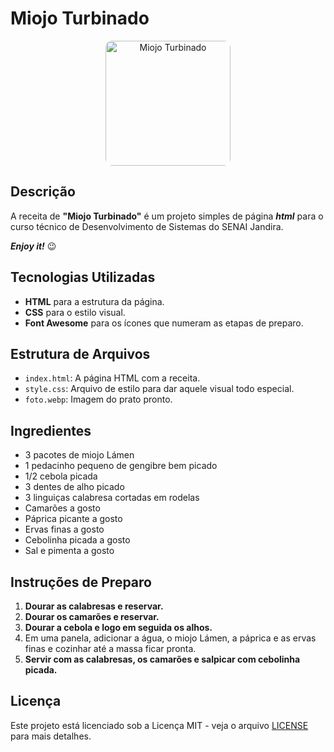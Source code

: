 # Miojo Turbinado

<div style="text-align: center;">
<img style="border-radius: 10px" src="./receita/foto.webp" alt="Miojo Turbinado" width="200" height="auto" /></div>

## Descrição

A receita de **"Miojo Turbinado"** é um projeto simples de página **_html_** para o curso técnico de Desenvolvimento de Sistemas do SENAI Jandira.

_**Enjoy it!**_ 😉

## Tecnologias Utilizadas

- **HTML** para a estrutura da página.
- **CSS** para o estilo visual.
- **Font Awesome** para os ícones que numeram as etapas de preparo.

## Estrutura de Arquivos

- `index.html`: A página HTML com a receita.
- `style.css`: Arquivo de estilo para dar aquele visual todo especial.
- `foto.webp`: Imagem do prato pronto.

## Ingredientes

- 3 pacotes de miojo Lámen
- 1 pedacinho pequeno de gengibre bem picado
- 1/2 cebola picada
- 3 dentes de alho picado
- 3 linguiças calabresa cortadas em rodelas
- Camarões a gosto
- Páprica picante a gosto
- Ervas finas a gosto
- Cebolinha picada a gosto
- Sal e pimenta a gosto

## Instruções de Preparo

1. **Dourar as calabresas e reservar.**
2. **Dourar os camarões e reservar.**
3. **Dourar a cebola e logo em seguida os alhos.**
4. Em uma panela, adicionar a água, o miojo Lámen, a páprica e as ervas finas e cozinhar até a massa ficar pronta.
5. **Servir com as calabresas, os camarões e salpicar com cebolinha picada.**

## Licença

Este projeto está licenciado sob a Licença MIT - veja o arquivo [LICENSE](https://pt.wikipedia.org/wiki/Licen%C3%A7a_MIT) para mais detalhes.
